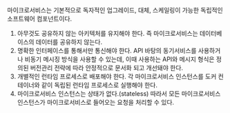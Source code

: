 마이크로서비스는 기본적으로 독자적인 업그레이드, 대체, 스케일링이 가능한 독립적인 소프트웨어 컴포넌트이다.

1. 아무것도 공유하지 않는 아키텍처를 유지해야 한다. 즉 마이크로서비스는 데이터베이스의 데이터를 공유하지 않는다.
2. 명확한 인터페이스를 통해서만 통신해야 한다. API 바탕의 동기서비스를 사용하거나 비동기 메시징 방식을 사용할 수 있는데, 이때 사용하는 API와 메시지 형식은 정의된 버전관리 전략에 따라 안정적으로 문서화 되고 개선돼야 한다.
3. 개별적인 런타임 프로세스로 배포해야 한다. 각 마이크로서비스 인스턴스를 도커 컨테이너와 같이 독립된 런타임 프로세스로 실행해야 한다.
4. 마이크로서비스 인스턴스는 상태가 없다.(stateless) 따라서 모든 마이크로서비스 인스턴스가 마이크로서비스로 들어오는 요청을 처리할 수 있다.